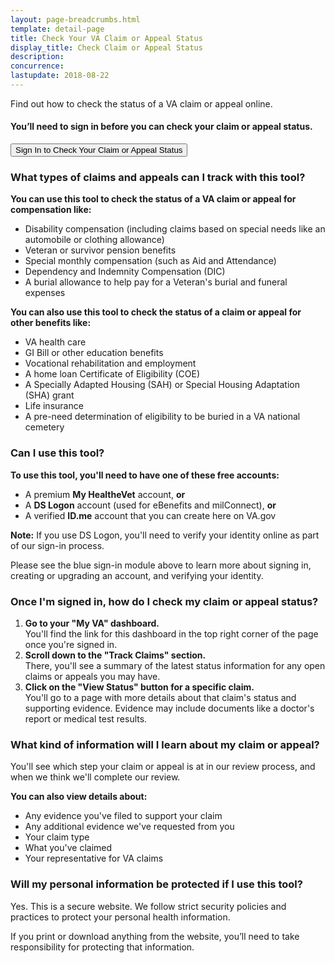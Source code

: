 ```yaml
---
layout: page-breadcrumbs.html
template: detail-page
title: Check Your VA Claim or Appeal Status
display_title: Check Claim or Appeal Status
description:
concurrence:
lastupdate: 2018-08-22
---
```

<div itemscope itemtype="http://schema.org/FAQPage">
<div itemprop="description" class="va-introtext">
Find out how to check the status of a VA claim or appeal online.
</div>

<div class="va-sign-in-alert usa-alert usa-alert-info">
  <div class="usa-alert-body">
    <h4 class="usa-alert-heading">You’ll need to sign in before you can check your claim or appeal status.</h4>
    <p class="usa-alert-text">
      <button class="usa-button-primary">Sign In to Check Your Claim or Appeal Status</button>
    </p>
  </div>
</div>

<h3 itemprop="name">What types of claims and appeals can I track with this tool?</h3>
<div itemprop="acceptedAnswer" itemscope itemtype="http://schema.org/Answer">
<div itemprop="text">

<b>You can use this tool to check the status of a VA claim or appeal for compensation like:</b>
- Disability compensation (including claims based on special needs like an automobile or clothing allowance)
- Veteran or survivor pension benefits
- Special monthly compensation (such as Aid and Attendance)
- Dependency and Indemnity Compensation (DIC)
- A burial allowance to help pay for a Veteran's burial and funeral expenses

<b>You can also use this tool to check the status of a claim or appeal for other benefits like:</b>
- VA health care
- GI Bill or other education benefits
- Vocational rehabilitation and employment 
- A home loan Certificate of Eligibility (COE)
- A Specially Adapted Housing (SAH) or Special Housing Adaptation (SHA) grant
- Life insurance 
- A pre-need determination of eligibility to be buried in a VA national cemetery

</div>
</div>
</div>

<div itemscope itemtype="http://schema.org/Question">

<h3 itemprop="name">Can I use this tool?</h3>
<div itemprop="acceptedAnswer" itemscope itemtype="http://schema.org/Answer">
<div itemprop="text">

<b>To use this tool, you'll need to have one of these free accounts:</b>
- A premium **My HealtheVet** account, **or**
- A **DS Logon** account (used for eBenefits and milConnect), **or**
- A verified **ID.me** account that you can create here on VA.gov

**Note:** If you use DS Logon, you'll need to verify your identity online as part of our sign-in process.

Please see the blue sign-in module above to learn more about signing in, creating or upgrading an account, and verifying your identity.

</div>
</div>
</div>

<div itemscope itemtype="http://schema.org/Question">

<h3 itemprop="name">Once I'm signed in, how do I check my claim or appeal status?</h3>
<div itemprop="acceptedAnswer" itemscope itemtype="http://schema.org/Answer">
<div itemprop="text">
  
<ol class="process">
  <li class="process-step list-one"><b>Go to your "My VA" dashboard.</b><br>
   You'll find the link for this dashboard in the top right corner of the page once you're signed in.</li>
  <li class="process-step list-two"><b>Scroll down to the "Track Claims" section.</b><br>
  There, you'll see a summary of the latest status information for any open claims or appeals you may have.</li>
  <li class="process-step list-three"><b>Click on the "View Status" button for a specific claim.</b><br>
   You'll go to a page with more details about that claim's status and supporting evidence. Evidence may include documents like a doctor's report or medical test results.</li>
</ol>

</div>
</div>
</div>

<div itemscope itemtype="http://schema.org/Question">

<h3 itemprop="name">What kind of information will I learn about my claim or appeal?</h3>
<div itemprop="acceptedAnswer" itemscope itemtype="http://schema.org/Answer">
<div itemprop="text">

You'll see which step your claim or appeal is at in our review process, and when we think we'll complete our review.

<b>You can also view details about:</b>
- Any evidence you've filed to support your claim
- Any additional evidence we've requested from you
- Your claim type
- What you've claimed
- Your representative for VA claims
</div>
</div>
</div>

<div itemscope itemtype="http://schema.org/Question">

<h3 itemprop="name">Will my personal information be protected if I use this tool?</h3>
<div itemprop="acceptedAnswer" itemscope itemtype="http://schema.org/Answer">
<div itemprop="text">

Yes. This is a secure website. We follow strict security policies and practices to protect your personal health information.

If you print or download anything from the website, you’ll need to take responsibility for protecting that information. <br>

</div>
</div>
</div>
